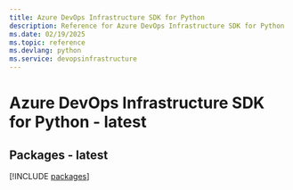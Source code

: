 ```yaml
---
title: Azure DevOps Infrastructure SDK for Python
description: Reference for Azure DevOps Infrastructure SDK for Python
ms.date: 02/19/2025
ms.topic: reference
ms.devlang: python
ms.service: devopsinfrastructure
---
```

# Azure DevOps Infrastructure SDK for Python - latest
## Packages - latest
[!INCLUDE [packages](devops-infrastructure-index.md)]